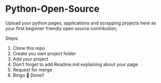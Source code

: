 # Python-Open-Source
Upload your python pages, applications and scrapping projects here as your first beginner friendly open source contribution,

Steps:

1. Clone this repo
2. Create you own project folder
3. Add your project
4. Don't forget to add Readme.md explaining about your page
5. Request for merge
6. Bingo 🎉 Done!!
